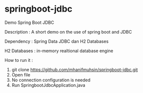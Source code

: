 # springboot-jdbc
Demo Spring Boot JDBC

Description : A short demo on the use of spring boot and JDBC

Dependency : Spring Data JDBC dan H2 Databases

H2 Databases : in-memory realtional database engine

How to run it :

1. git clone https://github.com/mhanifmuhsin/springboot-jdbc.git
2. Open file
3. No connection configuration is needed 
4. Run SpringbootJdbcApplication.java
